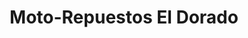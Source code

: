 ---
title: "Moto-Repuestos El Dorado"
url: /tegucigalpa/moto-repuestos-el-dorado/
shop: motocicleta
---